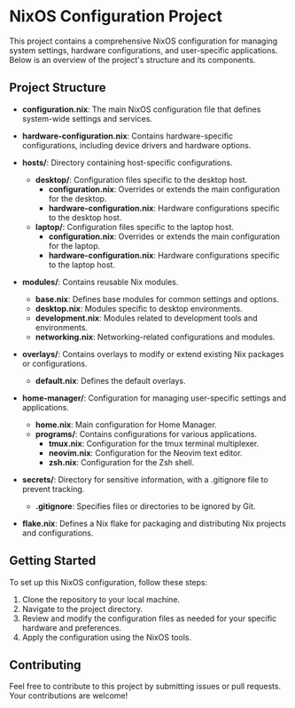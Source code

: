 # NixOS Configuration Project

This project contains a comprehensive NixOS configuration for managing system settings, hardware configurations, and user-specific applications. Below is an overview of the project's structure and its components.

## Project Structure

- **configuration.nix**: The main NixOS configuration file that defines system-wide settings and services.
  
- **hardware-configuration.nix**: Contains hardware-specific configurations, including device drivers and hardware options.

- **hosts/**: Directory containing host-specific configurations.
  - **desktop/**: Configuration files specific to the desktop host.
    - **configuration.nix**: Overrides or extends the main configuration for the desktop.
    - **hardware-configuration.nix**: Hardware configurations specific to the desktop host.
  - **laptop/**: Configuration files specific to the laptop host.
    - **configuration.nix**: Overrides or extends the main configuration for the laptop.
    - **hardware-configuration.nix**: Hardware configurations specific to the laptop host.

- **modules/**: Contains reusable Nix modules.
  - **base.nix**: Defines base modules for common settings and options.
  - **desktop.nix**: Modules specific to desktop environments.
  - **development.nix**: Modules related to development tools and environments.
  - **networking.nix**: Networking-related configurations and modules.

- **overlays/**: Contains overlays to modify or extend existing Nix packages or configurations.
  - **default.nix**: Defines the default overlays.

- **home-manager/**: Configuration for managing user-specific settings and applications.
  - **home.nix**: Main configuration for Home Manager.
  - **programs/**: Contains configurations for various applications.
    - **tmux.nix**: Configuration for the tmux terminal multiplexer.
    - **neovim.nix**: Configuration for the Neovim text editor.
    - **zsh.nix**: Configuration for the Zsh shell.

- **secrets/**: Directory for sensitive information, with a .gitignore file to prevent tracking.
  - **.gitignore**: Specifies files or directories to be ignored by Git.

- **flake.nix**: Defines a Nix flake for packaging and distributing Nix projects and configurations.

## Getting Started

To set up this NixOS configuration, follow these steps:

1. Clone the repository to your local machine.
2. Navigate to the project directory.
3. Review and modify the configuration files as needed for your specific hardware and preferences.
4. Apply the configuration using the NixOS tools.

## Contributing

Feel free to contribute to this project by submitting issues or pull requests. Your contributions are welcome!